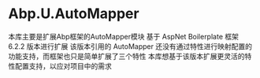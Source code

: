 # Abp.U.AutoMapper
本库主要是扩展Abp框架的AutoMapper模块
基于 AspNet Boilerplate 框架 6.2.2 版本进行扩展
该版本引用的 AutoMapper 还没有通过特性进行映射配置的功能支持，而框架也只是简单扩展了三个特性
本库想基于该版本扩展更灵活的特性配置支持，以应对项目中的需求
